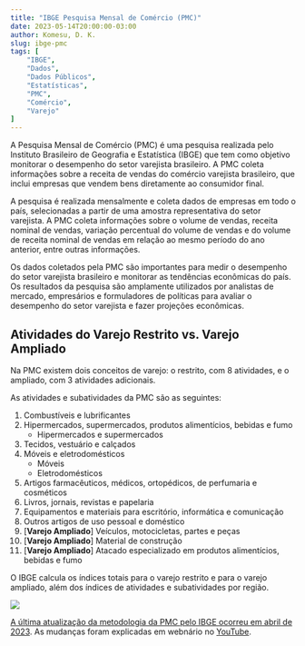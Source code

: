 ```yaml
---
title: "IBGE Pesquisa Mensal de Comércio (PMC)"
date: 2023-05-14T20:00:00-03:00
author: Komesu, D. K.
slug: ibge-pmc
tags: [
	"IBGE",
	"Dados",
	"Dados Públicos",
	"Estatísticas",
	"PMC",
	"Comércio",
	"Varejo"
]
---
```


A Pesquisa Mensal de Comércio (PMC) é uma pesquisa realizada pelo Instituto Brasileiro de Geografia e Estatística (IBGE) que tem como objetivo monitorar o desempenho do setor varejista brasileiro. A PMC coleta informações sobre a receita de vendas do comércio varejista brasileiro, que inclui empresas que vendem bens diretamente ao consumidor final.

A pesquisa é realizada mensalmente e coleta dados de empresas em todo o país, selecionadas a partir de uma amostra representativa do setor varejista. A PMC coleta informações sobre o volume de vendas, receita nominal de vendas, variação percentual do volume de vendas e do volume de receita nominal de vendas em relação ao mesmo período do ano anterior, entre outras informações.

Os dados coletados pela PMC são importantes para medir o desempenho do setor varejista brasileiro e monitorar as tendências econômicas do país. Os resultados da pesquisa são amplamente utilizados por analistas de mercado, empresários e formuladores de políticas para avaliar o desempenho do setor varejista e fazer projeções econômicas.

## Atividades do Varejo Restrito vs. Varejo Ampliado

Na PMC existem dois conceitos de varejo: o restrito, com 8 atividades, e o ampliado, com 3 atividades adicionais.

As atividades e subatividades da PMC são as seguintes:

1. Combustíveis e lubrificantes
2. Hipermercados, supermercados, produtos alimentícios, bebidas e fumo
    - Hipermercados e supermercados
3. Tecidos, vestuário e calçados
4. Móveis e eletrodomésticos
    - Móveis
    - Eletrodomésticos
5. Artigos farmacêuticos, médicos, ortopédicos, de perfumaria e cosméticos
6. Livros, jornais, revistas e papelaria
7. Equipamentos e materiais para escritório, informática e comunicação
8. Outros artigos de uso pessoal e doméstico
9. [**Varejo Ampliado**] Veículos, motocicletas, partes e peças
10. [**Varejo Ampliado**] Material de construção
11. [**Varejo Ampliado**] Atacado especializado em produtos alimentícios, bebidas e fumo

O IBGE calcula os índices totais para o varejo restrito e para o varejo ampliado, além dos índices de atividades e subatividades por região.

![](https://images2.imgbox.com/68/9a/Kej78FzD_o.png)

[A última atualização da metodologia da PMC pelo IBGE ocorreu em abril de 2023](https://www.ibge.gov.br/novo-portal-destaques.html?destaque=36325). As mudanças foram explicadas em webnário no [YouTube](https://www.youtube.com/watch?v=Mzn4TaHjyyw).
